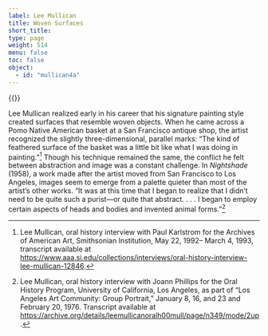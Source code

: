 ```yaml
---
label: Lee Mullican
title: Woven Surfaces
short_title:
type: page
weight: 514
menu: false
toc: false
object:
  - id: "mullican4a"
---
```

{{<q-figure id="mullican4a">}}

Lee Mullican realized early in his career that his signature painting style created surfaces that resemble woven objects. When he came across a Pomo Native American basket at a San Francisco antique shop, the artist recognized the slightly three-dimensional, parallel marks: “The kind of feathered surface of the basket was a little bit like what I was doing in painting.”[^1] Though his technique remained the same, the conflict he felt between abstraction and image was a constant challenge. In *Nightshade* (1958), a work made after the artist moved from San Francisco to Los Angeles, images seem to emerge from a palette quieter than most of the artist’s other works. “It was at this time that I began to realize that I didn’t need to be quite such a purist—or quite that abstract. . . . I began to employ certain aspects of heads and bodies and invented animal forms.”[^2]

[^1]: Lee Mullican, oral history interview with Paul Karlstrom for the Archives of American Art, Smithsonian Institution, May 22, 1992– March 4, 1993, transcript available at https://www.aaa.si.edu/collections/interviews/oral-history-interview-lee-mullican-12846.

[^2]: Lee Mullican, oral history interview with Joann Phillips for the Oral History Program, University of California, Los Angeles, as part of “Los Angeles Art Community: Group Portrait,” January 8, 16, and 23 and February 20, 1976. Transcript available at https://archive.org/details/leemullicanoralh00mull/page/n349/mode/2up.
